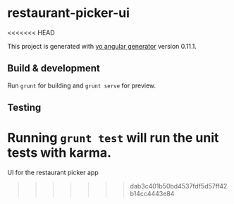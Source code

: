 # restaurant-picker-ui
<<<<<<< HEAD

This project is generated with [yo angular generator](https://github.com/yeoman/generator-angular)
version 0.11.1.

## Build & development

Run `grunt` for building and `grunt serve` for preview.

## Testing

Running `grunt test` will run the unit tests with karma.
=======
UI for the restaurant picker app
>>>>>>> dab3c401b50bd4537fdf5d57ff42b14cc4443e84
